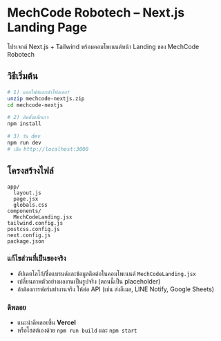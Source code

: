 # MechCode Robotech – Next.js Landing Page

โปรเจกต์ Next.js + Tailwind พร้อมคอมโพเนนต์หน้า Landing ของ MechCode Robotech

## วิธีเริ่มต้น

```bash
# 1) แตกไฟล์และเข้าโฟลเดอร์
unzip mechcode-nextjs.zip
cd mechcode-nextjs

# 2) ติดตั้งแพ็กเกจ
npm install

# 3) รัน dev
npm run dev
# เปิด http://localhost:3000
```

## โครงสร้างไฟล์

```
app/
  layout.js
  page.jsx
  globals.css
components/
  MechCodeLanding.jsx
tailwind.config.js
postcss.config.js
next.config.js
package.json
```

### แก้ไขส่วนที่เป็นของจริง
- อัปเดตโลโก้/ชื่อแบรนด์และข้อมูลติดต่อในคอมโพเนนต์ `MechCodeLanding.jsx`
- เปลี่ยนภาพตัวอย่างผลงานเป็นรูปจริง (ตอนนี้เป็น placeholder)
- ถ้าต้องการฟอร์มทำงานจริง ให้ต่อ API (เช่น ส่งอีเมล, LINE Notify, Google Sheets)

### ดีพลอย
- แนะนำดีพลอยขึ้น **Vercel**
- หรือโฮสต์เองด้วย `npm run build` และ `npm start`